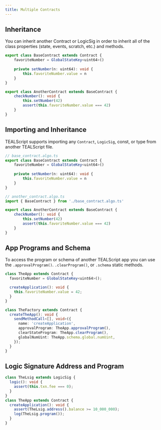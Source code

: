 ```yaml
---
title: Multiple Contracts
---
```


## Inheritance

You can inherit another Contract or LogicSig in order to inherit all of the class properties (state, events, scratch, etc.) and methods.

```ts
export class BaseContract extends Contract {
    favoriteNumber = GlobalStateKey<uint64>()
    
    private setNumber(n: uint64): void {
        this.favoriteNumber.value = n
    }
}

export class AnotherContract extends BaseContract {
    checkNumber(): void {
        this.setNumber(42)
        assert(this.favoriteNumber.value === 42)
    }
}
```

## Importing and Inheritance

TEALScript supports importing any `Contract`, `LogicSig`, const, or type from another TEALScript file. 

```ts
// base_contract.algo.ts
export class BaseContract extends Contract {
    favoriteNumber = GlobalStateKey<uint64>()
    
    private setNumber(n: uint64): void {
        this.favoriteNumber.value = n
    }
}
```

```ts
// another_contract.algo.ts
import { BaseContract } from './base_contract.algo.ts'

export class AnotherContract extends BaseContract {
    checkNumber(): void {
        this.setNumber(42)
        assert(this.favoriteNumber.value === 42)
    }
}
```

## App Programs and Schema

To access the program or schema of another TEALScript app you can use the `.approvalProgram()`. `.clearProgram()`, or `.schema` static methods.

```ts
class TheApp extends Contract {
  favoriteNumber = GlobalStateKey<uint64>();

  createApplication(): void {
    this.favoriteNumber.value = 42;
  }
}

class TheFactory extends Contract {
  createTheApp(): void {
    sendMethodCall<[], void>({
      name: 'createApplication',
      approvalProgram: TheApp.approvalProgram(),
      clearStateProgram: TheApp.clearProgram(),
      globalNumUint: TheApp.schema.global.numUint,
    });
  }
}
```

## Logic Signature Address and Program

```ts
class TheLsig extends LogicSig {
  logic(): void {
    assert(this.txn.fee === 0);
  }
}
class TheApp extends Contract {
  createApplication(): void {
    assert(TheLsig.address().balance >= 10_000_000);
    log(TheLsig.program());
  }
}
```